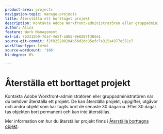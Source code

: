 ```yaml
---
product-area: projects
navigation-topic: manage-projects
title: Återställa ett borttaget projekt
description: Kontakta Adobe Workfront-administratören eller gruppadministratören när du behöver återställa ett projekt. De kan återställa projekt, uppgifter, utgåvor och andra objekt som har tagits bort de senaste 30 dagarna. Efter 30 dagar tas objekten bort permanent och kan inte återställas.
author: Alina
feature: Work Management
exl-id: 7b3315b0-7da7-4e5f-a8b5-9e0207f38de1
source-git-commit: f2f825280204b56d2dc85efc7a315a4377e551c7
workflow-type: tm+mt
source-wordcount: '106'
ht-degree: 0%

---
```


# Återställa ett borttaget projekt

Kontakta Adobe Workfront-administratören eller gruppadministratören när du behöver återställa ett projekt. De kan återställa projekt, uppgifter, utgåvor och andra objekt som har tagits bort de senaste 30 dagarna. Efter 30 dagar tas objekten bort permanent och kan inte återställas.

Mer information om hur du återställer projekt finns i [Återställa borttagna objekt](../../../administration-and-setup/manage-workfront/manage-deleted-items/restore-deleted-items.md).
